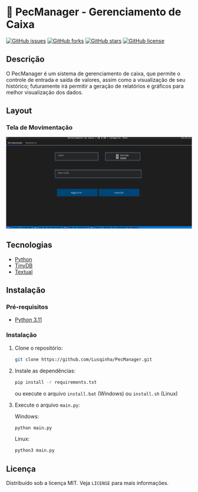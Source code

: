 # 💱 PecManager - Gerenciamento de Caixa

[![GitHub issues](https://img.shields.io/github/issues/Lusqinha/PecManager)]()  [![GitHub forks](https://img.shields.io/github/forks/Lusqinha/PecManager)]()  [![GitHub stars](https://img.shields.io/github/stars/Lusqinha/PecManager)]()  [![GitHub license](https://img.shields.io/github/license/Lusqinha/PecManager)]()

## Descrição
O PecManager é um sistema de gerenciamento de caixa, que permite o controle de entrada e saída de valores, assim como a visualização de seu histórico; futuramente irá permitir a geração de relatórios e gráficos para melhor visualização dos dados.


## Layout

### Tela de Movimentação

![Tela Inicial](imgs/Screen_01.png)

## Tecnologias

- [Python](https://www.python.org/)
- [TinyDB](https://tinydb.readthedocs.io/en/latest/)
- [Textual](https://textual.textualize.io/)

## Instalação

### Pré-requisitos

- [Python 3.11](https://www.python.org/)

### Instalação

1. Clone o repositório:
   ```sh
   git clone https://github.com/Lusqinha/PecManager.git
    ```
2. Instale as dependências:
    ```sh
    pip install -r requirements.txt
    ```
    ou execute o arquivo `install.bat` (Windows) ou `install.sh` (Linux)

3. Execute o arquivo `main.py`:
    
    Windows:
    ```sh
    python main.py
    ```
    Linux:
    ```sh
    python3 main.py
    ```

## Licença

Distribuído sob a licença MIT. Veja `LICENSE` para mais informações.